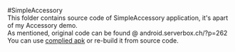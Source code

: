 #SimpleAccessory  
This folder contains source code of SimpleAccessory application, it's apart of my Accessory demo.  
As mentioned, original code can be found @ android.serverbox.ch/?p=262  
You can use [complied apk](https://github.com/trongvu/androidAccessory/blob/master/Android/app/build/outputs/apk/app-debug.apk) or re-build it from source code.  


